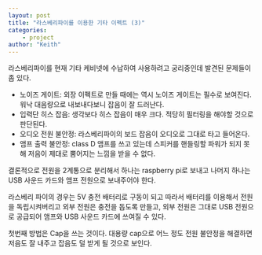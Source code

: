 ```yaml
---
layout: post
title: "라스베리파이를 이용한 기타 이펙트 (3)"
categories:
    - project
author: "Keith"
---
```


라스베리파이를 현재 기타 케비넷에 수납하여 사용하려고 궁리중인데 발견된 문제들이 좀 있다.

- 노이즈 게이트: 외장 이펙트로 만들 때에는 역시 노이즈 게이트는 필수로 보여진다. 워낙 대음량으로 내보내다보니 잡음이 잘 드러난다.
- 입력단 히스 잡음: 생각보다 히스 잡음이 매우 크다. 적당히 필터링을 해야할 것으로 판단된다.
- 오디오 전원 불안정: 라스베리파이의 보드 잡음이 오디오로 그대로 타고 들어온다.
- 앰프 출력 불안정: class D 앰프를 쓰고 있는데 스피커를 핸들링할 파워가 되지 못해 저음이 제대로 뿜어지는 느낌을 받을 수 없다.

결론적으로 전원을 2계통으로 분리해서 하나는 raspberry pi로 보내고 나머지 하나는 USB 사운드 카드와 앰프 전원으로 보내주어야 한다. 

라스베리 파이의 경우는 5V 충전 배터리로 구동이 되고 따라서 배터리를 이용해서 전원을 독립시켜버리고 외부 전원은 충전을 돕도록 만들고, 외부 전원은 그대로 USB 전원으로 공급되어 앰프와 USB 사운드 카드에 쓰여질 수 있다. 

첫번째 방법은 Cap을 쓰는 것이다. 대용량 cap으로 어느 정도 전원 불안정을 해결하면 저음도 잘 내주고 잡음도 덜 받게 될 것으로 보인다.
